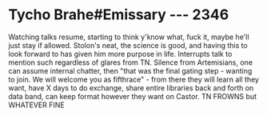 # Tycho Brahe#Emissary --- 2346

Watching talks resume, starting to think y'know what, fuck it, maybe he'll just stay if allowed. Stolon's neat, the science is good, and having this to look forward to has given him more purpose in life. Interrupts talk to mention such regardless of glares from TN. Silence from Artemisians, one can assume internal chatter, then "that was the final gating step - wanting to join. We will welcome you as fifthrace" - from there they will learn all they want, have X days to do exchange, share entire libraries back and forth on data band, can keep format however they want on Castor. TN FROWNS but WHATEVER FINE
